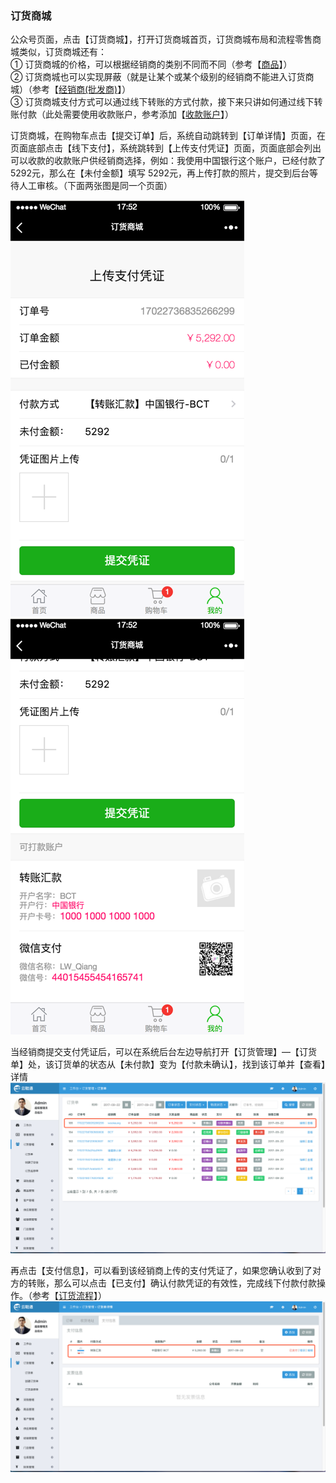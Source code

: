 ### 订货商城

公众号页面，点击【订货商城】，打开订货商城首页，订货商城布局和流程零售商城类似，订货商城还有：  
① 订货商城的价格，可以根据经销商的类别不同而不同（参考【[商品](/shang-pin-guan-li/shang-pin.md)】）  
② 订货商城也可以实现屏蔽（就是让某个或某个级别的经销商不能进入订货商城）（参考【[经销商\(批发商\)](/jing-xiao-shang.md)】）  
③ 订货商城支付方式可以通过线下转账的方式付款，接下来只讲如何通过线下转账付款（此处需要使用收款账户，参考添加【[收款账户](/cai-wu-zi-liao/shou-kuan-zhang-hu.md)】）

订货商城，在购物车点击【提交订单】后，系统自动跳转到【订单详情】页面，在页面底部点击【线下支付】，系统跳转到【上传支付凭证】页面，页面底部会列出可以收款的收款账户供经销商选择，例如：我使用中国银行这个账户，已经付款了 5292元，那么在【未付金额】填写 5292元，再上传打款的照片，提交到后台等待人工审核。（下面两张图是同一个页面）

![](/assets/wsc-13.png)![](/assets/wsc-14.png)

当经销商提交支付凭证后，可以在系统后台左边导航打开【订货管理】—【订货单】处，该订货单的状态从【未付款】变为【付款未确认】，找到该订单并【查看】详情![](/assets/wsc-16.png)

再点击【支付信息】，可以看到该经销商上传的支付凭证了，如果您确认收到了对方的转账，那么可以点击【已支付】确认付款凭证的有效性，完成线下付款付款操作。（参考【[订货流程](/ding-huo/ding-huo-liu-cheng.md)】）![](/assets/wsc-15.png)

